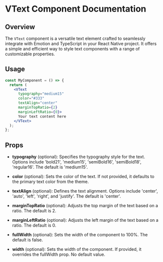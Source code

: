 # VText Component Documentation

## Overview

The `VText` component is a versatile text element crafted to seamlessly integrate with Emotion and TypeScript in your React Native project. It offers a simple and efficient way to style text components with a range of customizable properties.

## Usage

```jsx
const MyComponent = () => {
  return (
    <VText
      typography="medium15"
      color="#333"
      textAlign="center"
      marginTopRatio={2}
      marginLeftRatio={0}>
      Your text content here
    </VText>
  );
};
```

## Props

- **typography** (optional): Specifies the typography style for the text. Options include 'bold21', 'medium15', 'semiBold16', 'semiBold18', 'regular16'. The default is 'medium15'.

- **color** (optional): Sets the color of the text. If not provided, it defaults to the primary text color from the theme.

- **textAlign** (optional): Defines the text alignment. Options include 'center', 'auto', 'left', 'right', and 'justify'. The default is 'center'.

- **marginTopRatio** (optional): Adjusts the top margin of the text based on a ratio. The default is 2.

- **marginLeftRatio** (optional): Adjusts the left margin of the text based on a ratio. The default is 0.

- **fullWidth** (optional): Sets the width of the component to 100%. The default is false.

- **width** (optional): Sets the width of the component. If provided, it overrides the fullWidth prop. No default value.
